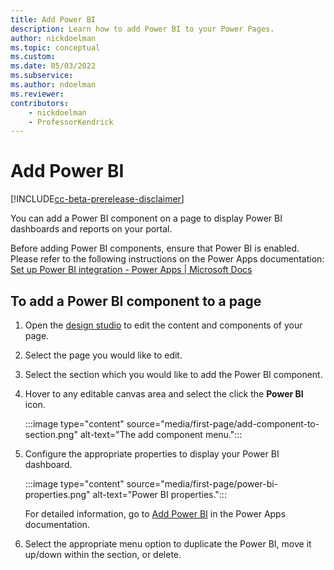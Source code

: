 ```yaml
---
title: Add Power BI
description: Learn how to add Power BI to your Power Pages.
author: nickdoelman
ms.topic: conceptual
ms.custom: 
ms.date: 05/03/2022
ms.subservice:
ms.author: ndoelman 
ms.reviewer: 
contributors:
    - nickdoelman
    - ProfessorKendrick
---
```


# Add Power BI

[!INCLUDE[cc-beta-prerelease-disclaimer](../includes/cc-beta-prerelease-disclaimer.md)]

You can add a Power BI component on a page to display Power BI dashboards and reports on your portal.

Before adding Power BI components, ensure that Power BI is enabled. Please refer to the following instructions on the Power Apps documentation: [Set up Power BI integration - Power Apps \| Microsoft Docs](/powerapps/maker/portals/admin/set-up-power-bi-integration#enable-power-bi-visualization)

## To add a Power BI component to a page

1. Open the [design studio](use-design-studio.md) to edit the content and components of your page.

1. Select the page you would like to edit.

1. Select the section which you would like to add the Power BI component.

1. Hover to any editable canvas area and select the click the **Power BI** icon.

    :::image type="content" source="media/first-page/add-component-to-section.png" alt-text="The add component menu.":::

1. Configure the appropriate properties to display your Power BI dashboard.

    :::image type="content" source="media/first-page/power-bi-properties.png" alt-text="Power BI properties.":::

    For detailed information, go to [Add Power BI](/power-apps/maker/portals/add-powerbi) in the Power Apps documentation.

1.  Select the appropriate menu option to duplicate the Power BI, move it up/down within the section, or delete.